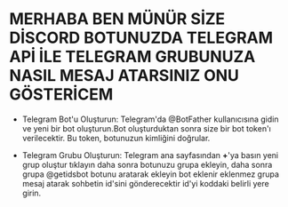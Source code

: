 # MERHABA BEN MÜNÜR SİZE DİSCORD BOTUNUZDA TELEGRAM APİ İLE TELEGRAM GRUBUNUZA NASIL MESAJ ATARSINIZ ONU GÖSTERİCEM

- Telegram Bot'u Oluşturun: Telegram'da @BotFather kullanıcısına gidin ve yeni bir bot oluşturun.Bot oluşturduktan sonra size bir bot token'ı verilecektir. Bu token, botunuzun kimliğini doğrular.

- Telegram Grubu Oluşturun: Telegram ana sayfasından **+**'ya basın yeni grup oluştur tıklayın daha sonra botunuzu grupa ekleyin, daha sonra grupa @getidsbot botunu aratarak ekleyin bot eklenir eklenmez grupa mesaj atarak sohbetin id'sini gönderecektir id'yi koddaki belirli yere girin.
